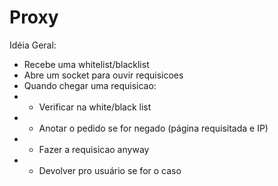 Proxy
===============================

Idéia Geral:

 - Recebe uma whitelist/blacklist
 - Abre um socket para ouvir requisicoes
 - Quando chegar uma requisicao:
 - - Verificar na white/black list
 - - Anotar o pedido se for negado (página requisitada e IP)
 - - Fazer a requisicao anyway
 - - Devolver pro usuário se for o caso
 